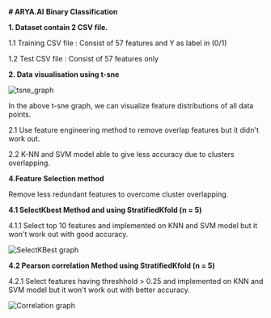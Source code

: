 **# ARYA.AI**
**Binary Classification**

**1. Dataset contain 2 CSV file.**

1.1 Training CSV file : Consist of 57 features and Y as label in (0/1)

1.2 Test CSV file : Consist of 57 features only 



**2. Data visualisation using t-sne**

![tsne_graph](https://user-images.githubusercontent.com/60669591/122646518-2c37d980-d13d-11eb-91f9-bfb8ba22a916.png)

In the above t-sne graph, we can visualize feature distributions of all data points.

2.1 Use feature engineering method to remove overlap features but it didn't work out.

2.2 K-NN and SVM model able to give less accuracy due to clusters overlapping.


**4.Feature Selection method**

Remove less redundant features to overcome cluster overlapping.

**4.1 SelectKbest Method and using StratifiedKfold (n = 5)**

4.1.1 Select top 10 features and implemented on KNN and SVM model but it won't work out with good accuracy.

![SelectKBest graph](https://user-images.githubusercontent.com/60669591/122646946-715d0b00-d13f-11eb-88e3-9464514fa713.png)

**4.2 Pearson correlation Method using StratifiedKfold (n = 5)**

4.2.1 Select features having threshhold > 0.25 and implemented on KNN and SVM model but it won't work out with better accuracy.

![Correlation graph](https://user-images.githubusercontent.com/60669591/122647217-bb92bc00-d140-11eb-93eb-2f0227d04cc4.png)


 
